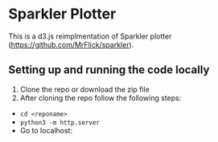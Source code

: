 # Sparkler Plotter 

This is a d3.js reimplmentation of Sparkler plotter (https://github.com/MrFlick/sparkler).  

## Setting up and running the code locally
1. Clone the repo or download the zip file
2. After cloning the repo follow the following steps:
- `cd <reponame>`
- `python3 -m http.server`
-  Go to localhost:<Portnumber>
 
